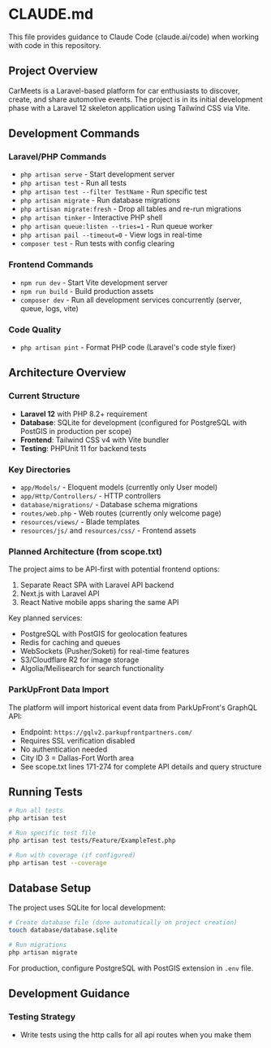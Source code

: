 # CLAUDE.md

This file provides guidance to Claude Code (claude.ai/code) when working with code in this repository.

## Project Overview

CarMeets is a Laravel-based platform for car enthusiasts to discover, create, and share automotive events. The project is in its initial development phase with a Laravel 12 skeleton application using Tailwind CSS via Vite.

## Development Commands

### Laravel/PHP Commands
- `php artisan serve` - Start development server
- `php artisan test` - Run all tests
- `php artisan test --filter TestName` - Run specific test
- `php artisan migrate` - Run database migrations
- `php artisan migrate:fresh` - Drop all tables and re-run migrations
- `php artisan tinker` - Interactive PHP shell
- `php artisan queue:listen --tries=1` - Run queue worker
- `php artisan pail --timeout=0` - View logs in real-time
- `composer test` - Run tests with config clearing

### Frontend Commands
- `npm run dev` - Start Vite development server
- `npm run build` - Build production assets
- `composer dev` - Run all development services concurrently (server, queue, logs, vite)

### Code Quality
- `php artisan pint` - Format PHP code (Laravel's code style fixer)

## Architecture Overview

### Current Structure
- **Laravel 12** with PHP 8.2+ requirement
- **Database**: SQLite for development (configured for PostgreSQL with PostGIS in production per scope)
- **Frontend**: Tailwind CSS v4 with Vite bundler
- **Testing**: PHPUnit 11 for backend tests

### Key Directories
- `app/Models/` - Eloquent models (currently only User model)
- `app/Http/Controllers/` - HTTP controllers
- `database/migrations/` - Database schema migrations
- `routes/web.php` - Web routes (currently only welcome page)
- `resources/views/` - Blade templates
- `resources/js/` and `resources/css/` - Frontend assets

### Planned Architecture (from scope.txt)
The project aims to be API-first with potential frontend options:
1. Separate React SPA with Laravel API backend
2. Next.js with Laravel API
3. React Native mobile apps sharing the same API

Key planned services:
- PostgreSQL with PostGIS for geolocation features
- Redis for caching and queues
- WebSockets (Pusher/Soketi) for real-time features
- S3/Cloudflare R2 for image storage
- Algolia/Meilisearch for search functionality

### ParkUpFront Data Import
The platform will import historical event data from ParkUpFront's GraphQL API:
- Endpoint: `https://gqlv2.parkupfrontpartners.com/`
- Requires SSL verification disabled
- No authentication needed
- City ID 3 = Dallas-Fort Worth area
- See scope.txt lines 171-274 for complete API details and query structure

## Running Tests

```bash
# Run all tests
php artisan test

# Run specific test file
php artisan test tests/Feature/ExampleTest.php

# Run with coverage (if configured)
php artisan test --coverage
```

## Database Setup

The project uses SQLite for local development:
```bash
# Create database file (done automatically on project creation)
touch database/database.sqlite

# Run migrations
php artisan migrate
```

For production, configure PostgreSQL with PostGIS extension in `.env` file.

## Development Guidance

### Testing Strategy
- Write tests using the http calls for all api routes when you make them